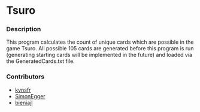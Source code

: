 # Tsuro

### Description
This program calculates the count of unique cards which are possible in the game Tsuro.
All possible 105 cards are generated before this program is run (generating starting cards will be implemented in the future) and loaded via the GeneratedCards.txt file.

### Contributors
- [kvnsfr](https://www.github.com/kvnsfr)
- [SimonEgger](https://www.github.com/SimonEgger)
- [bieniajl](https://www.github.com/bieniajl)